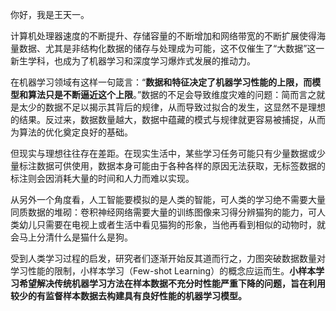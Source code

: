 你好，我是王天一。

计算机处理器速度的不断提升、存储容量的不断增加和网络带宽的不断扩展使得海量数据、尤其是非结构化数据的储存与处理成为可能，这不仅催生了“大数据”这一新生学科，也成为了机器学习和深度学习爆炸式发展的推动力。

在机器学习领域有这样一句箴言：“**数据和特征决定了机器学习性能的上限，而模型和算法只是不断逼近这个上限**。”数据的不足会导致维度灾难的问题：简而言之就是太少的数据不足以揭示其背后的规律，从而导致过拟合的发生，这显然不是理想的结果。反过来，数据数量越大，数据中蕴藏的模式与规律就更容易被捕捉，从而为算法的优化奠定良好的基础。

但现实与理想往往存在差距。在现实生活中，某些学习任务可能只有少量数据或少量标注数据可供使用，数据本身可能由于各种各样的原因无法获取，无标签数据的标注则会因消耗大量的时间和人力而难以实现。

从另外一个角度看，人工智能要模拟的是人类的智能，可人类的学习绝不需要大量同质数据的堆砌：卷积神经网络需要大量的训练图像来习得分辨猫狗的能力，可人类幼儿只需要在电视上或者生活中看见猫狗的形象，当他再看到相似的动物时，就会马上分清什么是猫什么是狗。

受到人类学习过程的启发，研究者们逐渐开始反其道而行之，力图突破数据数量对学习性能的限制，小样本学习（Few-shot Learning）的概念应运而生。**小样本学习希望解决传统机器学习方法在样本数据不充分时性能严重下降的问题，旨在利用较少的有监督样本数据去构建具有良好性能的机器学习模型。**